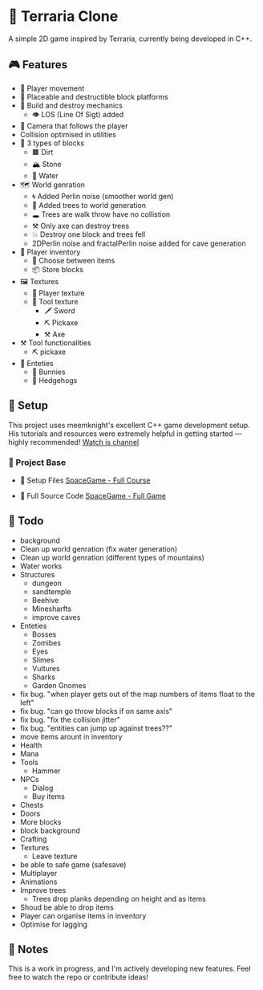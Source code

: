 # 🌲 Terraria Clone
A simple 2D game inspired by Terraria, currently being developed in C++.

## 🎮 Features
- 👤 Player movement
- 🧱 Placeable and destructible block platforms
- 🔨 Build and destroy mechanics
	- 👁️ LOS (Line Of Sigt) added
- 🎥 Camera that follows the player
- Collision optimised in utilities
- 🧱 3 types of blocks
	- 🟫 Dirt
	- 🏔️ Stone
	- 🌊 Water
- 🗺️ World genration
	- 🌀 Added Perlin noise (smoother world gen)
	- 🌳 Added trees to world generation
	- 🕳️ Trees are walk throw have no collistion
	- ⚒ Only axe can destroy trees
	- 💥 Destroy one block and trees fell
	- 2DPerlin noise and fractalPerlin noise added for cave generation
- 🎒 Player inventory
	- 🔄 Choose between items
	- 📦 Store blocks
- 🖼️ Textures
	- 👕 Player texture
	- 🧰 Tool texture
		- 🗡️ Sword
		- ⛏️ Pickaxe
		- ⚒ Axe
- ⚒️ Tool functionalities
	- ⛏️ pickaxe 
- 🐾 Enteties
	- 🐰 Bunnies
	- 🦔 Hedgehogs

## 🚀 Setup
This project uses meemknight's excellent C++ game development setup.
His tutorials and resources were extremely helpful in getting started — highly recommended!
[Watch is channel](https://www.youtube.com/@lowlevelgamedev9330)

### 📁 Project Base
- 🔧 Setup Files [SpaceGame - Full Course](https://github.com/meemknight/game-in-cpp-full-course/tree/6f51a211a626f1af1988946a25c162a612fa1f57)

- 🧠 Full Source Code [SpaceGame - Full Game](https://github.com/meemknight/game-in-cpp-full-course)

## 📝 Todo
- background
- Clean up world genration (fix water generation)
- Clean up world genration (different types of mountains)
- Water works
- Structures
	- dungeon
	- sandtemple
	- Beehive
	- Minesharfts
	- improve caves
- Enteties
	- Bosses
	- Zomibes
	- Eyes
	- Slimes
	- Vultures
	- Sharks
	- Garden Gnomes
- fix bug. "when player gets out of the map numbers of items float to the left"
- fix bug. "can go throw blocks if on same axis"
- fix bug. "fix the collision jitter"
- fix bug. "entities can jump up against trees??"
- move items arount in inventory
- Health
- Mana
- Tools
	- Hammer
- NPCs
	- Dialog
	- Buy items
- Chests
- Doors
- More blocks
- block background
- Crafting
- Textures
	- Leave texture
- be able to safe game (safesave)
- Multiplayer
- Animations
- Improve trees
	- Trees drop planks depending on height and as items
- Shoud be able to drop items
- Player can organise items in inventory
- Optimise for lagging

## 📌 Notes
This is a work in progress, and I'm actively developing new features.
Feel free to watch the repo or contribute ideas!
